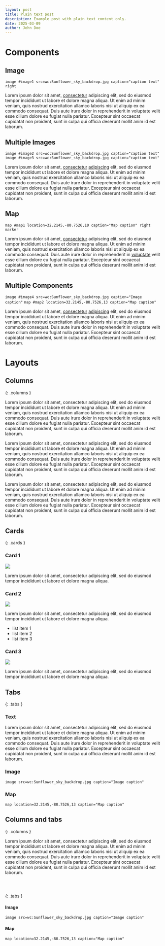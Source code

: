 ```yaml
---
layout: post
title: Plain text post
description: Example post with plain text content only.
date: 2025-03-09
author: John Doe
---
```


# Components

## Image

`image #image1 src=wc:Sunflower_sky_backdrop.jpg caption="caption text" right`

Lorem ipsum dolor sit amet, [consectetur](image1/zoomto/pct:19.77,15.35,51.2,51.22) adipiscing elit, sed do eiusmod tempor incididunt ut labore et dolore magna aliqua. Ut enim ad minim veniam, quis nostrud exercitation ullamco laboris nisi ut aliquip ex ea commodo consequat. Duis aute irure dolor in reprehenderit in voluptate velit esse cillum dolore eu fugiat nulla pariatur. Excepteur sint occaecat cupidatat non proident, sunt in culpa qui officia deserunt mollit anim id est laborum.

## Multiple Images

`image #image2 src=wc:Sunflower_sky_backdrop.jpg caption="caption text"`
`image #image3 src=wc:Sunflower_sky_backdrop.jpg caption="caption text"`

Lorem ipsum dolor sit amet, [consectetur](image2/zoomto/pct:19.77,15.35,51.2,51.22) [adipiscing](image3/zoomto/pct:19.77,15.35,51.2,51.22) elit, sed do eiusmod tempor incididunt ut labore et dolore magna aliqua. Ut enim ad minim veniam, quis nostrud exercitation ullamco laboris nisi ut aliquip ex ea commodo consequat. Duis aute irure dolor in reprehenderit in voluptate velit esse cillum dolore eu fugiat nulla pariatur. Excepteur sint occaecat cupidatat non proident, sunt in culpa qui officia deserunt mollit anim id est laborum.

## Map

`map #map1 location=32.2145,-80.7526,10 caption="Map caption" right marker`

Lorem ipsum dolor sit amet, [consectetur](Q42) adipiscing elit, sed do eiusmod tempor incididunt ut labore et dolore magna aliqua. Ut enim ad minim veniam, quis nostrud exercitation ullamco laboris nisi ut aliquip ex ea commodo consequat. Duis aute irure dolor in reprehenderit in [voluptate](map1/flyto/32.15883,-80.72224,16) velit esse cillum dolore eu fugiat nulla pariatur. Excepteur sint occaecat cupidatat non proident, sunt in culpa qui officia deserunt mollit anim id est laborum.

## Multiple Components

`image #image4 src=wc:Sunflower_sky_backdrop.jpg caption="Image caption"`
`map #map2 location=32.2145,-80.7526,13 caption="Map caption"`

Lorem ipsum dolor sit amet, [consectetur](image4/zoomto/pct:19.77,15.35,51.2,51.22) [adipiscing](image3/zoomto/pct:19.77,15.35,51.2,51.22) elit, sed do eiusmod tempor incididunt ut labore et dolore magna aliqua. Ut enim ad minim veniam, quis nostrud exercitation ullamco laboris nisi ut aliquip ex ea commodo consequat. Duis aute irure dolor in reprehenderit in voluptate velit esse cillum dolore eu fugiat nulla pariatur. Excepteur sint occaecat cupidatat non proident, sunt in culpa qui officia deserunt mollit anim id est laborum.

# Layouts

## Columns
{: .columns }

Lorem ipsum dolor sit amet, consectetur adipiscing elit, sed do eiusmod tempor incididunt ut labore et dolore magna aliqua. Ut enim ad minim veniam, quis nostrud exercitation ullamco laboris nisi ut aliquip ex ea commodo consequat. Duis aute irure dolor in reprehenderit in voluptate velit esse cillum dolore eu fugiat nulla pariatur. Excepteur sint occaecat cupidatat non proident, sunt in culpa qui officia deserunt mollit anim id est laborum.

Lorem ipsum dolor sit amet, consectetur adipiscing elit, sed do eiusmod tempor incididunt ut labore et dolore magna aliqua. Ut enim ad minim veniam, quis nostrud exercitation ullamco laboris nisi ut aliquip ex ea commodo consequat. Duis aute irure dolor in reprehenderit in voluptate velit esse cillum dolore eu fugiat nulla pariatur. Excepteur sint occaecat cupidatat non proident, sunt in culpa qui officia deserunt mollit anim id est laborum.

Lorem ipsum dolor sit amet, consectetur adipiscing elit, sed do eiusmod tempor incididunt ut labore et dolore magna aliqua. Ut enim ad minim veniam, quis nostrud exercitation ullamco laboris nisi ut aliquip ex ea commodo consequat. Duis aute irure dolor in reprehenderit in voluptate velit esse cillum dolore eu fugiat nulla pariatur. Excepteur sint occaecat cupidatat non proident, sunt in culpa qui officia deserunt mollit anim id est laborum.

## Cards
{: .cards }

### Card 1

[](#)

![](https://upload.wikimedia.org/wikipedia/commons/thumb/4/40/Sunflower_sky_backdrop.jpg/250px-Sunflower_sky_backdrop.jpg)

Lorem ipsum dolor sit amet, consectetur adipiscing elit, sed do eiusmod tempor incididunt ut labore et dolore magna aliqua.

### Card 2

[](#)

![](https://upload.wikimedia.org/wikipedia/commons/thumb/4/40/Sunflower_sky_backdrop.jpg/250px-Sunflower_sky_backdrop.jpg)

Lorem ipsum dolor sit amet, consectetur adipiscing elit, sed do eiusmod tempor incididunt ut labore et dolore magna aliqua.

- list item 1
- list item 2
- list item 3

### Card 3

[](#)

![](https://upload.wikimedia.org/wikipedia/commons/thumb/4/40/Sunflower_sky_backdrop.jpg/250px-Sunflower_sky_backdrop.jpg)

Lorem ipsum dolor sit amet, consectetur adipiscing elit, sed do eiusmod tempor incididunt ut labore et dolore magna aliqua.

## Tabs
{: .tabs }

### Text

Lorem ipsum dolor sit amet, consectetur adipiscing elit, sed do eiusmod tempor incididunt ut labore et dolore magna aliqua. Ut enim ad minim veniam, quis nostrud exercitation ullamco laboris nisi ut aliquip ex ea commodo consequat. Duis aute irure dolor in reprehenderit in voluptate velit esse cillum dolore eu fugiat nulla pariatur. Excepteur sint occaecat cupidatat non proident, sunt in culpa qui officia deserunt mollit anim id est laborum.

### Image

`image src=wc:Sunflower_sky_backdrop.jpg caption="Image caption"`

### Map

`map location=32.2145,-80.7526,13 caption="Map caption"`


## Columns and tabs
{: .columns }

Lorem ipsum dolor sit amet, consectetur adipiscing elit, sed do eiusmod tempor incididunt ut labore et dolore magna aliqua. Ut enim ad minim veniam, quis nostrud exercitation ullamco laboris nisi ut aliquip ex ea commodo consequat. Duis aute irure dolor in reprehenderit in voluptate velit esse cillum dolore eu fugiat nulla pariatur. Excepteur sint occaecat cupidatat non proident, sunt in culpa qui officia deserunt mollit anim id est laborum.

### &nbsp;
{: .tabs }

#### Image

`image src=wc:Sunflower_sky_backdrop.jpg caption="Image caption"`

#### Map

`map location=32.2145,-80.7526,13 caption="Map caption"`
